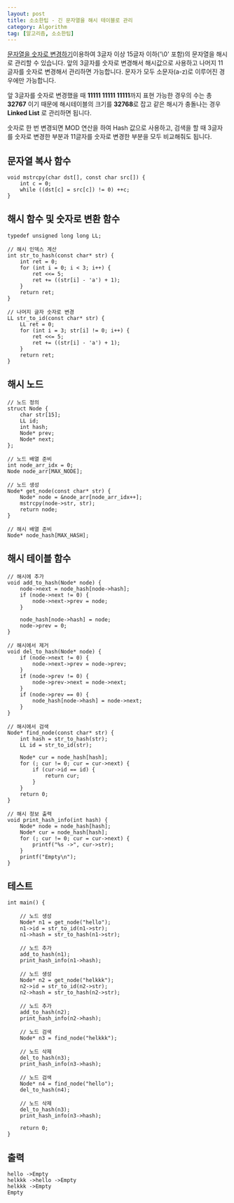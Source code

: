 ```yaml
---
layout: post
title: 소소한팁 - 긴 문자열을 해시 테이블로 관리
category: Algorithm
tag: [알고리즘, 소소한팁]
---
```


[문자열을 숫자로 변경하기](https://hijigoo.github.io/algorithm/2020/02/16/tip-01/)이용하여 3글자 이상 15글자 이하('\0' 포함)의 문자열을 해시로 관리할 수 있습니다. 앞의 3글자를 숫자로 변경해서 해시값으로 사용하고 나머지 11글자를 숫자로 변경해서 관리하면 가능합니다. 문자가 모두 소문자(a-z)로 이루어진 경우에만 가능합니다.

앞 3글자를 숫자로 변경했을 때 **11111 11111 11111**까지 표현 가능한 경우의 수는 총 **32767** 이기 때문에 해시테이블의 크기를 **32768**로 잡고 같은 해시가 충돌나는 경우 **Linked List** 로 관리하면 됩니다.

<div class="message">
숫자로 한 번 변경되면 MOD 연산을 하여 Hash 값으로 사용하고, 검색을 할 때 3글자를 숫자로 변경한 부분과 11글자를 숫자로 변경한 부분을 모두 비교해줘도 됩니다.
</div>

## 문자열 복사 함수
```
void mstrcpy(char dst[], const char src[]) {
	int c = 0;
	while ((dst[c] = src[c]) != 0) ++c;
}
```

## 해시 함수 및 숫자로 변환 함수
```
typedef unsigned long long LL;

// 해시 인덱스 계산
int str_to_hash(const char* str) {
	int ret = 0;
	for (int i = 0; i < 3; i++) {
		ret <<= 5;
		ret += ((str[i] - 'a') + 1);
	}
	return ret;
}

// 나머지 글자 숫자로 변경
LL str_to_id(const char* str) {
	LL ret = 0;
	for (int i = 3; str[i] != 0; i++) {
		ret <<= 5;
		ret += ((str[i] - 'a') + 1);
	}
	return ret;
}
```

## 해시 노드
```
// 노드 정의
struct Node {
	char str[15];
	LL id;
	int hash;
	Node* prev;
	Node* next;
};

// 노드 배열 준비
int node_arr_idx = 0;
Node node_arr[MAX_NODE];

// 노드 생성
Node* get_node(const char* str) {
	Node* node = &node_arr[node_arr_idx++];
	mstrcpy(node->str, str);
	return node;
}

// 해시 배열 준비
Node* node_hash[MAX_HASH];
```

## 해시 테이블 함수
```
// 해시에 추가
void add_to_hash(Node* node) {
	node->next = node_hash[node->hash];
	if (node->next != 0) {
		node->next->prev = node;
	}

	node_hash[node->hash] = node;
	node->prev = 0;
}

// 해시에서 제거
void del_to_hash(Node* node) {
	if (node->next != 0) {
		node->next->prev = node->prev;
	}
	if (node->prev != 0) {
		node->prev->next = node->next;
	}
	if (node->prev == 0) {
		node_hash[node->hash] = node->next;
	}
}

// 해시에서 검색
Node* find_node(const char* str) {
	int hash = str_to_hash(str);
	LL id = str_to_id(str);

	Node* cur = node_hash[hash];
	for (; cur != 0; cur = cur->next) {
		if (cur->id == id) {
			return cur;
		}
	}
	return 0;
}

// 해시 정보 출력
void print_hash_info(int hash) {
	Node* node = node_hash[hash];
	Node* cur = node_hash[hash];
	for (; cur != 0; cur = cur->next) {
		printf("%s ->", cur->str);
	}
	printf("Empty\n");
}
```

## 테스트
```
int main() {

	// 노드 생성
	Node* n1 = get_node("hello");
	n1->id = str_to_id(n1->str);
	n1->hash = str_to_hash(n1->str);

	// 노드 추가
	add_to_hash(n1);
	print_hash_info(n1->hash);

	// 노드 생성
	Node* n2 = get_node("helkkk");
	n2->id = str_to_id(n2->str);
	n2->hash = str_to_hash(n2->str);

	// 노드 추가
	add_to_hash(n2);
	print_hash_info(n2->hash);

	// 노드 검색
	Node* n3 = find_node("helkkk");
	
	// 노드 삭제
	del_to_hash(n3);
	print_hash_info(n3->hash);

	// 노드 검색
	Node* n4 = find_node("hello");
	del_to_hash(n4);

	// 노드 삭제
	del_to_hash(n3);
	print_hash_info(n3->hash);

	return 0;
}
```

## 출력
```
hello ->Empty
helkkk ->hello ->Empty
helkkk ->Empty
Empty
```